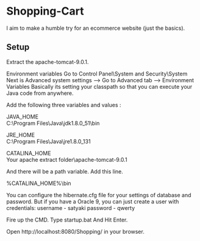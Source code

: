 # Shopping-Cart

I aim to make a humble try for an ecommerce website (just the basics). 

Setup
-----

Extract the apache-tomcat-9.0.1.

Environment variables
Go to Control Panel\System and Security\System
Next is Advanced system settings --> Go to Advanced tab --> Environment Variables
Basically its setting your classpath so that you can execute your Java code from anywhere.

Add the following three variables and values :

JAVA_HOME <br />
C:\Program Files\Java\jdk1.8.0_51\bin

JRE_HOME <br />
C:\Program Files\Java\jre1.8.0_131

CATALINA_HOME <br />
Your apache extract folder\apache-tomcat-9.0.1

And there will be a path variable. Add this line.

%CATALINA_HOME%\bin

You can configure the hibernate.cfg file for your settings of database and password.
But if you have a Oracle 9, you can just create a user with credentials:
username - satyaki
password - qwerty

Fire up the CMD.
Type startup.bat
And Hit Enter.


Open http://localhost:8080/Shopping/ in your browser.
